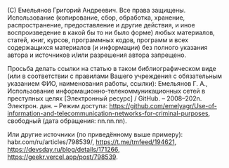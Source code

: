 (С) Емельянов Григорий Андреевич. Все права защищены. Использование (копирование, сбор, обработка, хранение, распространение, предоставление и другие действия, и иное воспроизведение в какой бы то ни было форме) любых материалов, статей, книг, курсов, программных кодов, программ и всех содержащихся материалов (и информации) без полного указания автора и источников и/или разрешения автора запрещено.

Просьба делать ссылки на статью в таком библиографическом виде (или в соответствии с правилами Вашего учреждения с обязательным указанием ФИО, наименования работы, ссылки): Емельянов Г. А., Использование информационно-телекоммуникационных сетей в преступных целях [Электронный ресурс] / GitHub. – 2008–202n. Электрон. дан. – Режим доступа: https://github.com/emelyagr/Use-of-information-and-telecommunication-networks-for-criminal-purposes, свободный (дата обращения: nn.nn.nn).

Или другие источники (по приведённому выше примеру): habr.com/ru/articles/798539/, https://t.me/tmfeed/194621, https://devsday.ru/blog/details/171266, https://geekr.vercel.app/post/798539.

